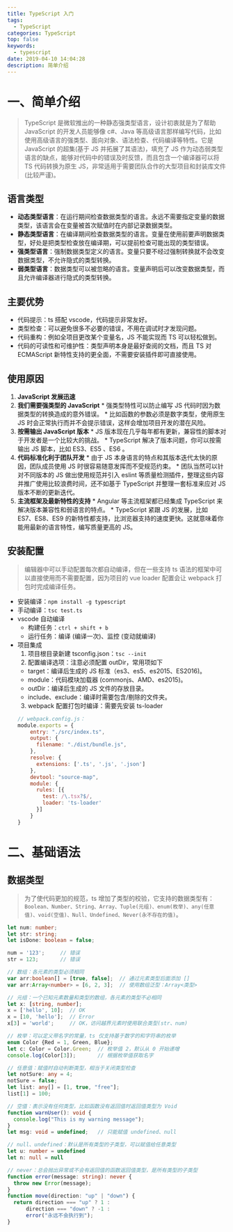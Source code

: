 ```yaml
---
title: TypeScript 入门
tags:
  - TypeScript
categories: TypeScript
top: false
keywords:
  - typescript
date: 2019-04-10 14:04:28
description: 简单介绍
---
```


# 一、简单介绍
> TypeScript 是微软推出的一种静态强类型语言，设计初衷就是为了帮助 JavaScript 的开发人员能够像 c#、Java 等高级语言那样编写代码，比如使用高级语言的强类型、面向对象、语法检查、代码编译等特性。它是 JavaScript 的超集(基于 JS 并拓展了其语法)，填充了 JS 作为动态弱类型语言的缺点，能够对代码中的错误及时反馈，而且包含一个编译器可以将 TS 代码转换为原生 JS，非常适用于需要团队合作的大型项目和封装库文件 (比较严谨)。


## 语言类型

  * __动态类型语言__：在运行期间检查数据类型的语言。永远不需要指定变量的数据类型，该语言会在变量被首次赋值时在内部记录数据类型。
  * __静态类型语言__：在编译期间检查数据类型的语言。变量在使用前要声明数据类型，好处是把类型检查放在编译期，可以提前检查可能出现的类型错误。
  * __强类型语言__：强制数据类型定义的语言。变量只要不经过强制转换就不会改变数据类型，不允许隐式的类型转换。
  * __弱类型语言__：数据类型可以被忽略的语言。变量声明后可以改变数据类型，而且允许编译器进行隐式的类型转换。


## 主要优势

  * 代码提示：ts 搭配 vscode，代码提示非常友好。
  * 类型检查：可以避免很多不必要的错误，不用在调试时才发现问题。
  * 代码重构：例如全项目更改某个变量名，JS 不能实现而 TS 可以轻松做到。
  * 代码的可读性和可维护性：类型声明本身是最好查阅的文档，而且 TS 对 ECMAScript 新特性支持的更全面，不需要安装插件即可直接使用。


## 使用原因

  1. __JavaScript 发展迅速__
  2. __我们需要强类型的 JavaScript__
    * 强类型特性可以防止编写 JS 代码时因为数据类型的转换造成的意外错误。
    * 比如函数的参数必须是数字类型，使用原生 JS 时会正常执行而并不会提示错误，这样会增加项目开发的潜在风险。
  3. __按需输出 JavaScript 版本__
    * JS 版本现在几乎每年都有更新，兼容性的脚本对于开发者是一个比较大的挑战。
    * TypeScript 解决了版本问题，你可以按需输出 JS 脚本，比如 ES3、ES5 、ES6 。
  4. __代码标准化利于团队开发__
    * 由于 JS 本身语言的特点和其版本迭代太快的原因，团队成员使用 JS 时很容易随意发挥而不受规范约束。
    * 团队当然可以针对不同版本的 JS 做出使用规范并引入 eslint 等质量检测插件，整理这些内容并推广使用比较浪费时间，还不如基于 TypeScript 并整理一套标准来应对 JS 版本不断的更新迭代。
  5. __主流框架及最新特性的支持__
    * Angular 等主流框架都已经集成 TypeScript 来解决版本兼容性和弱语言的特点。
    * TypeScript 紧跟 JS 的发展，比如 ES7、ES8、ES9 的新特性都支持，比浏览器支持的速度更快。这就意味着你能用最新的语言特性，编写质量更高的 JS。


## 安装配置
> 编辑器中可以手动配置每次都自动编译，但在一些支持 ts 语法的框架中可以直接使用而不需要配置，因为项目的 vue loader 配置会让 webpack 打包时完成编译任务。

  * 安装编译：`npm install -g typescript`
  * 手动编译：`tsc test.ts`
  * vscode 自动编译
    * 构建任务：`ctrl + shift + b`
    * 运行任务：编译 (编译一次)、监控 (变动就编译)
  * 项目集成
    1. 项目根目录新建 tsconfig.json：`tsc --init`
    2. 配置编译选项：注意必须配置 outDir，常用项如下
      * target：编译后生成的 JS 标准（es3、es5、es2015、ES2016)。
      * module：代码模块加载器 (commonjs、AMD、es2015)。
      * outDir：编译后生成的 JS 文件的存放目录。
      * include、exclude：编译时需要包含/剔除的文件夹。
    3. webpack 配置打包时编译：需要先安装 ts-loader
      ```js
      // webpack.config.js：
      module.exports = {
          entry: "./src/index.ts",
          output: {
            filename: "./dist/bundle.js",
          },
          resolve: {
            extensions: ['.ts', '.js', '.json']
          },
          devtool: "source-map",
          module: {
            rules: [{
              test: /\.tsx?$/,
              loader: 'ts-loader'
            }]
          }
      }
      ```


# 二、基础语法

## 数据类型
> 为了使代码更加的规范，ts 增加了类型的校验，它支持的数据类型有：`Boolean、Number、String、Array、Tuple(元组)、enum(枚举)、any(任意值)、void(空值)、Null、Undefined、Never(永不存在的值)`。

  ```ts
  let num: number;
  let str: string;
  let isDone: boolean = false;

  num = '123';     // 错误
  str = 123;       // 错误

  // 数组：各元素的类型必须相同
  var arr:boolean[] = [true, false];  // 通过元素类型后面添加 []
  var arr:Array<number> = [6, 2, 3];  // 使用数组泛型：Array<类型>

  // 元组：一个已知元素数量和类型的数组，各元素的类型不必相同
  let x: [string, number];
  x = ['hello', 10];  // OK
  x = [10, 'hello'];  // Error
  x[3] = 'world';     // OK，访问越界元素时使用联合类型(str、num)

  // 枚举：可以定义带名字的常量，ts 仅支持基于数字的和字符串的枚举
  enum Color {Red = 1, Green, Blue};
  let c: Color = Color.Green;  // 枚举值 2，默认从 0 开始递增
  console.log(Color[3]);       // 根据枚举值获取名字

  // 任意值：赋值时自动判断类型，相当于关闭类型检查
  let notSure: any = 4;
  notSure = false;
  let list: any[] = [1, true, "free"];
  list[1] = 100;

  // 空值：表示没有任何类型，比如函数没有返回值时返回值类型为 Void
  function warnUser(): void {
    console.log("This is my warning message");
  }
  let msg: void = undefined;   // 只能赋值 undefined、null

  // null、undefined：默认是所有类型的子类型，可以赋值给任意类型
  let u: number = undefined
  let n: null = null

  // never：总会抛出异常或不会有返回值的函数返回值类型，是所有类型的子类型
  function error(message: string): never {
    throw new Error(message);
  }
  function move(direction: "up" | "down") {
    return direction === "up" ? 1 :
        direction === "down" ? -1 :
        error("永远不会执行到");
  }
  ```




























